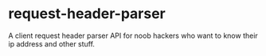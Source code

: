 # request-header-parser
A client request header parser API for noob hackers who want to know their ip address and other stuff.

